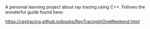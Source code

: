 A personal learning project about ray tracing using C++. Follows the wonderful guide found here:

https://raytracing.github.io/books/RayTracingInOneWeekend.html
